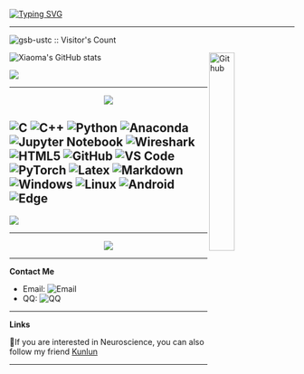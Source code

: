 [![Typing SVG](https://readme-typing-svg.demolab.com?font=Fira+Code&pause=500&color=7736F7&background=FFFFFF00&multiline=true&width=800&height=95&lines=Hi+there%2C+I'm+Xiaoma;I'm+studying+Data+Science+in+USTC;I'm+interested+in+software+development+and+embedded+development)](https://git.io/typing-svg)

---

<img src="https://profile-counter.glitch.me/{gsb-ustc}/count.svg" alt="gsb-ustc :: Visitor's Count" /></p>




![Xiaoma's GitHub stats](https://github-readme-stats.vercel.app/api?username=gsb-ustc&show_icons=true)
<img width="30%" align="right" alt="Github" src="https://github.com/gsb-ustc/gsb-ustc/blob/main/img2.png" />


<p align="center">
<div align="left"> <img src="https://metrics.lecoq.io/gsb-ustc?template=classic&config.timezone=Asia%2FShanghai"> </div>
</p> 

---




<p align="center">
<img align="center" src="https://github-readme-stats.vercel.app/api/top-langs/?username=gsb-ustc&layout=compact&langs_count=8%20Notebook&theme=dark" >
</p> 


![C](https://img.shields.io/badge/C-ef4136?style=flat&logo=C&logoColor=white)
![C++](https://img.shields.io/badge/-C++-00599C?style=flat&logo=cplusplus)
![Python](https://img.shields.io/badge/Python-3776AB?style=flat&logo=Python&logoColor=white)
![Anaconda](https://img.shields.io/badge/Anaconda-00DB00?style=flat&logo=anaconda&logoColor=white)
![Jupyter Notebook](https://img.shields.io/badge/Jupyter_Notebook%20-%23F37626?style=flat&logo=Jupyter&logoColor=white)
![Wireshark](https://img.shields.io/badge/Wireshark-0072E3?style=flat&logo=wireshark&logoColor=ffffff)
![HTML5](https://img.shields.io/badge/-HTML5-%23E44D27?style=flat&logo=html5&logoColor=ffffff)
![GitHub](https://img.shields.io/badge/-GitHub-181717?style=flat&logo=github)
![VS Code](http://img.shields.io/badge/-VS%20Code-007ACC?style=flat&logo=visual-studio-code&logoColor=ffffff)
![PyTorch](http://img.shields.io/badge/PyTorch-f58220?style=flat&logo=pytorch&logoColor=ffffff)
![Latex](https://img.shields.io/badge/Latex-black?style=flat&logo=latex&logoColor=white)
![Markdown](https://img.shields.io/badge/-Markdown-333333?style=flat&logo=markdown)
![Windows](https://img.shields.io/badge/Windows-0078D6?style=flat-square&logo=windows&logoColor=white)
![Linux](https://img.shields.io/badge/Linux-FCC624?style=style=flat-square&logo=linux&logoColor=black)
![Android](https://img.shields.io/badge/Android-3DDC84?style=flat-square&logo=android&logoColor=white)
![Edge](https://img.shields.io/badge/Edge-0078D7?style=flat-square&logo=Microsoft-edge&logoColor=white)
---




![](https://raw.githubusercontent.com/gsb-ustc/gsb-ustc/main/assets/github-contribution-grid-snake.svg)


---

<div align="center"> <img src="https://activity-graph.herokuapp.com/graph?username=gsb-ustc&theme=xcode" /> </div>


---
**Contact Me**


- Email: ![Email](https://img.shields.io/badge/-948324533%40qq.com-yellow?style=flat-square&logo=tencentqq&logoColor=white)
- QQ: ![QQ](https://img.shields.io/badge/-948324533-blue?style=flat-square&logo=tencentqq&logoColor=white)

----------

**Links**

💪If you are interested in Neuroscience, you can also follow my friend [Kunlun](https://ykln0419.github.io)



---
